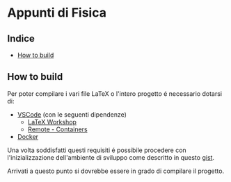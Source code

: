 # Appunti di Fisica

## Indice
  - [How to build](#how-to-build)

## How to build
Per poter compilare i vari file LaTeX o l'intero progetto é necessario dotarsi di:
  - [VSCode](https://code.visualstudio.com/) (con le seguenti dipendenze)
    - [LaTeX Workshop](https://marketplace.visualstudio.com/items?itemName=James-Yu.latex-workshop)
    - [Remote - Containers](https://marketplace.visualstudio.com/items?itemName=ms-vscode-remote.remote-containers)
  - [Docker](https://www.docker.com/get-started)

Una volta soddisfatti questi requisiti é possibile procedere con l'inizializzazione dell'ambiente di sviluppo come descritto in questo [gist](https://gist.github.com/civts/234f4e7be7d13df676937996f4d4f45c).

Arrivati a questo punto si dovrebbe essere in grado di compilare il progetto.